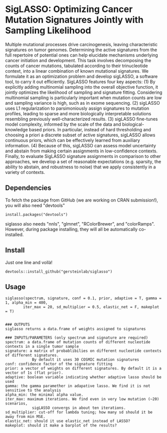 # SigLASSO: Optimizing Cancer Mutation Signatures Jointly with Sampling Likelihood

Multiple mutational processes drive carcinogenesis, leaving characteristic signatures on tumor genomes. Determining the active signatures from the full repertoire of potential ones can help elucidate mechanisms underlying cancer initiation and development. This task involves decomposing the counts of cancer mutations, tabulated according to their trinucleotide context, into a linear combination of known mutational signatures. We formulate it as an optimization problem and develop sigLASSO, a software tool, to carry it out efficiently. SigLASSO features four key aspects: (1) By explicitly adding multinomial sampling into the overall objective function, it jointly optimizes the likelihood of sampling and signature fitting. Considering multinomial sampling is particularly important when mutation counts are low and sampling variance is high, such as in exome sequencing. (2) sigLASSO uses L1 regularization to parsimoniously assign signatures to mutation profiles, leading to sparse and more biologically interpretable solutions resembling previously well-characterized results. (3) sigLASSO fine-tunes model complexity, informed by the scale of the data and biological-knowledge based priors. In particular, instead of hard thresholding and choosing a priori a discrete subset of active signatures, sigLASSO allows continuous priors, which can be effectively learned from auxiliary information. (4) Because of this, sigLASSO can assess model uncertainty and abstain from making certain assignments in low-confidence contexts. Finally, to evaluate SigLASSO signature assignments in comparison to other approaches, we develop a set of reasonable expectations (e.g. sparsity, the ability to abstain, and robustness to noise) that we apply consistently in a variety of contexts.

## Dependencies
To fetch the package from GitHub (we are working on CRAN submission!), you will also need "devtools"
```
install.packages("devtools")
```
siglasso also needs "nnls", "glmnet", "RColorBrewer", and "colorRamps". However, during package installing, they will all be 
automatically co-installed.

## Install
Just one line and vollà!
```
devtools::install_github("gersteinlab/siglasso")
```


## Usage
```
siglasso(spectrum, signature, conf = 0.1, prior, adaptive = T, gamma =  1, alpha_min = 400, 
		iter_max = 20, sd_multiplier = 0.5, elastic_net = F, makeplot = T)


### OUTPUTS
siglasso returns a data.frame of weights assigned to signatures

### INPUTS/PARAMETERS (only spectrum and signature are required)
spectrum: a data.frame of mutation counts of different nucleotide contexts in a single tumor sample
signature: a matrix of probablibilies on different nucleotide contexts of different signatures. 
            By default it uses 30 COSMIC mutation signatures
conf: confidence factor of the signature fitting
prior: a vector of weights on different signatures. By default it is a vector of 1s (flat prior).
adaptive: boolean variable indicating whether adaptive lasso should be used
gamma: the gamma paramether in adapative lasso. We find it is not sensitive to the analysis
alpha_min: the minimal alpha value. 
iter_max: maximum iterations. We find even in very low mutation (~20) scenarios, 
			sigLASSO convergs in about ten iterations.
sd_multiplier: cut-off for lambda tuning; how many sd should it be away from min MSE.
elastic_net: should it use elastic_net instead of LASSO?
makeplot: should it make a barplot of the results?
```
